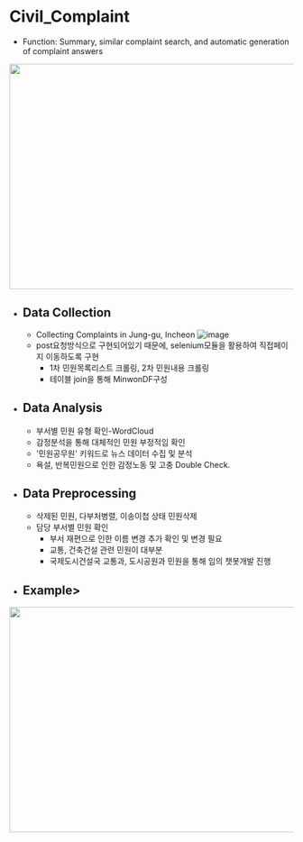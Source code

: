 # Civil_Complaint

- Function: Summary, similar complaint search, and automatic generation of complaint answers
<img src="https://user-images.githubusercontent.com/101242683/233226262-ce5c476e-1d22-4929-addb-75e80b982e23.png" width="600" height="400"/>


- ## Data Collection
    - Collecting Complaints in Jung-gu, Incheon
  ![image](https://github.com/2hy03/Civil_Complaint/assets/101242683/35fd9977-d0e3-48fc-b0dd-9e613332ed34)
  - post요청방식으로 구현되어있기 때문에, selenium모듈을 활용하여 직접페이지 이동하도록 구현
    -  1차 민원목록리스트 크롤링, 2차 민원내용 크롤링
    - 테이블 join을 통해 MinwonDF구성

        
- ## Data Analysis
    -  부서별 민원 유형 확인-WordCloud
    -  감정분석을 통해 대체적인 민원 부정적임 확인
    -  '민원공무원' 키워드로 뉴스 데이터 수집 및 분석
    -  욕설, 반복민원으로 인한 감정노동 및 고충 Double Check. 


- ## Data Preprocessing
  - 삭제된 민원, 다부처병렬, 이송이첩 상태 민원삭제
  - 담당 부서별 민원 확인
      - 부서 재편으로 인한 이름 변경 추가 확인 및 변경 필요
      - 교통, 건축건설 관련 민원이 대부분
      - 국제도시건설국 교통과, 도시공원과 민원을 통해 임의 챗봇개발 진행



- ## Example>
<img src="https://github.com/2hy03/Civil_Complaint/assets/101242683/05363987-1066-4b3a-ba90-fc73fac0410a.png" width="700" height="400"/>

